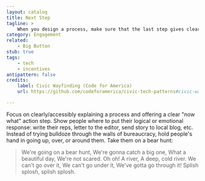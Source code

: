 ```yaml
---
layout: catalog
title: Next Step
tagline: >
    When you design a process, make sure that the last step gives clear feedback on what the user has done; and that it contains a suggestion for what to do next.
category: Engagement
related:
    - Big Button
stub: true
tags:
    - tech
    - incentives
antipattern: false
credits:
    label: Civic Wayfinding (Code for America)
    url: https://github.com/codeforamerica/civic-tech-patterns#civic-wayfinding

---
```


Focus on clearly/accessibly explaining a process and offering a clear "now what" action step. Show people where to put their logical or emotional response: write their reps, letter to the editor, send story to local blog, etc. Instead of trying bulldoze through the walls of bureaucracy, hold people's hand in going up, over, or around them. Take them on a bear hunt:

>We're going on a bear hunt, We're gonna catch a big one, What a beautiful day, We're not scared. Oh oh! A river, A deep, cold river. We can't go over it, We can't go under it, We've gotta go through it! Splish splosh, splish splosh.